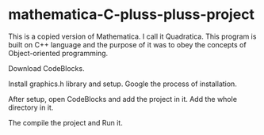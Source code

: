 # mathematica-C-pluss-pluss-project
This is a copied version of Mathematica. I call it Quadratica. This program is built on C++ language and the purpose of it was to obey the concepts of Object-oriented programming. 

Download CodeBlocks. 

Install graphics.h library and setup. Google the process of installation. 

After setup, open CodeBlocks and add the project in it. Add the whole directory in it. 

The compile the project and Run it. 
